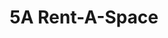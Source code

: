 ---
title: "5A Rent-A-Space"
url: /foster-city/5a-rent-a-space-east-hillsdale-boulevard-3/
shop: storage rental
---